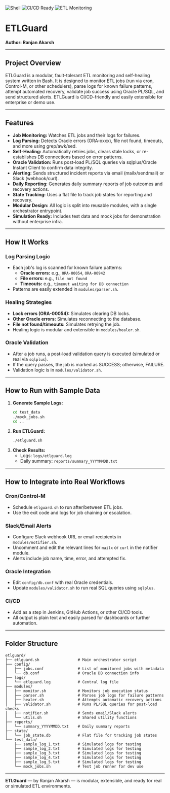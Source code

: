 ![Shell](https://img.shields.io/badge/Shell-Bash-1f425f)
![CI/CD Ready](https://img.shields.io/badge/CI%2FCD-Ready-brightgreen)
![ETL Monitoring](https://img.shields.io/badge/ETL-Monitoring-blue)

# ETLGuard

**Author: Ranjan Akarsh**

---

## Project Overview
ETLGuard is a modular, fault-tolerant ETL monitoring and self-healing system written in Bash. It is designed to monitor ETL jobs (run via cron, Control-M, or other schedulers), parse logs for known failure patterns, attempt automated recovery, validate job success using Oracle PL/SQL, and send structured alerts. ETLGuard is CI/CD-friendly and easily extensible for enterprise or demo use.

---

## Features
- **Job Monitoring:** Watches ETL jobs and their logs for failures.
- **Log Parsing:** Detects Oracle errors (ORA-xxxx), file not found, timeouts, and more using grep/awk/sed.
- **Self-Healing:** Automatically retries jobs, clears stale locks, or re-establishes DB connections based on error patterns.
- **Oracle Validation:** Runs post-load PL/SQL queries via sqlplus/Oracle Instant Client to confirm data integrity.
- **Alerting:** Sends structured incident reports via email (mailx/sendmail) or Slack (webhook/curl).
- **Daily Reporting:** Generates daily summary reports of job outcomes and recovery actions.
- **State Tracking:** Uses a flat file to track job states for reporting and recovery.
- **Modular Design:** All logic is split into reusable modules, with a single orchestrator entrypoint.
- **Simulation Ready:** Includes test data and mock jobs for demonstration without enterprise infra.

---

## How It Works

### Log Parsing Logic
- Each job's log is scanned for known failure patterns:
  - **Oracle errors:** e.g., `ORA-00054`, `ORA-00942`
  - **File errors:** e.g., `file not found`
  - **Timeouts:** e.g., `timeout waiting for DB connection`
- Patterns are easily extended in `modules/parser.sh`.

### Healing Strategies
- **Lock errors (ORA-00054):** Simulates clearing DB locks.
- **Other Oracle errors:** Simulates reconnecting to the database.
- **File not found/timeouts:** Simulates retrying the job.
- Healing logic is modular and extensible in `modules/healer.sh`.

### Oracle Validation
- After a job runs, a post-load validation query is executed (simulated or real via `sqlplus`).
- If the query passes, the job is marked as SUCCESS; otherwise, FAILURE.
- Validation logic is in `modules/validator.sh`.

---

## How to Run with Sample Data

1. **Generate Sample Logs:**
   ```bash
   cd test_data
   ./mock_jobs.sh
   cd ..
   ```
2. **Run ETLGuard:**
   ```bash
   ./etlguard.sh
   ```
3. **Check Results:**
   - Logs: `logs/etlguard.log`
   - Daily summary: `reports/summary_YYYYMMDD.txt`

---

## How to Integrate into Real Workflows

### Cron/Control-M
- Schedule `etlguard.sh` to run after/between ETL jobs.
- Use the exit code and logs for job chaining or escalation.

### Slack/Email Alerts
- Configure Slack webhook URL or email recipients in `modules/notifier.sh`.
- Uncomment and edit the relevant lines for `mailx` or `curl` in the notifier module.
- Alerts include job name, time, error, and attempted fix.

### Oracle Integration
- Edit `config/db.conf` with real Oracle credentials.
- Update `modules/validator.sh` to run real SQL queries using `sqlplus`.

### CI/CD
- Add as a step in Jenkins, GitHub Actions, or other CI/CD tools.
- All output is plain text and easily parsed for dashboards or further automation.

---

## Folder Structure
```
etlguard/
├── etlguard.sh                 # Main orchestrator script
├── config/
│   ├── jobs.conf               # List of monitored jobs with metadata
│   └── db.conf                 # Oracle DB connection info
├── logs/
│   └── etlguard.log            # Central log file
├── modules/
│   ├── monitor.sh              # Monitors job execution status
│   ├── parser.sh               # Parses job logs for failure patterns
│   ├── healer.sh               # Attempts automatic recovery actions
│   ├── validator.sh            # Runs PL/SQL queries for post-load checks
│   ├── notifier.sh             # Sends email/Slack alerts
│   └── utils.sh                # Shared utility functions
├── reports/
│   └── summary_YYYYMMDD.txt    # Daily summary reports
├── state/
│   └── job_state.db            # Flat file for tracking job states
└── test_data/
    ├── sample_log_1.txt        # Simulated logs for testing
    ├── sample_log_2.txt        # Simulated logs for testing
    ├── sample_log_3.txt        # Simulated logs for testing
    ├── sample_log_4.txt        # Simulated logs for testing
    ├── sample_log_5.txt        # Simulated logs for testing
    └── mock_jobs.sh            # Test job runner for dev use
```

---

**ETLGuard** — by Ranjan Akarsh — is modular, extensible, and ready for real or simulated ETL environments. 
